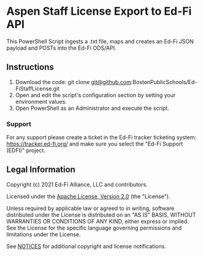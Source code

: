 # Aspen Staff License Export to Ed-Fi API

This PowerShell Script ingests a .txt file, maps and creates an Ed-Fi JSON payload and POSTs into the Ed-Fi ODS/API.

## Instructions
1. Download the code: git clone git@github.com:BostonPublicSchools/Ed-FiStaffLicense.git
2. Open and edit the script's configuration section by setting your environment values. 
3. Open PowerShell as an Administrator and execute the script.

### Support
For any support please create a ticket in the Ed-Fi tracker ticketing system: https://tracker.ed-fi.org/ and make sure you select the "Ed-Fi Support (EDFI)" project. 


## Legal Information

Copyright (c) 2021 Ed-Fi Alliance, LLC and contributors.

Licensed under the [Apache License, Version 2.0](LICENSE) (the "License").

Unless required by applicable law or agreed to in writing, software distributed
under the License is distributed on an "AS IS" BASIS, WITHOUT WARRANTIES OR
CONDITIONS OF ANY KIND, either express or implied. See the License for the
specific language governing permissions and limitations under the License.

See [NOTICES](NOTICES.md) for additional copyright and license notifications.
